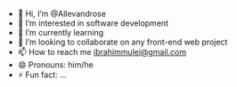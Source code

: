 - 👋 Hi, I’m @Allevandrose
- 👀 I’m interested in software development 
- 🌱 I’m currently learning
- 💞️ I’m looking to collaborate on any front-end web project 
- 📫 How to reach me ibrahimmulei@gmail.com
- 😄 Pronouns: him/he
- ⚡ Fun fact: ...

<!---
Allevandrose/Allevandrose is a ✨ special ✨ repository because its `README.md` (this file) appears on your GitHub profile.
You can click the Preview link to take a look at your changes.
--->
